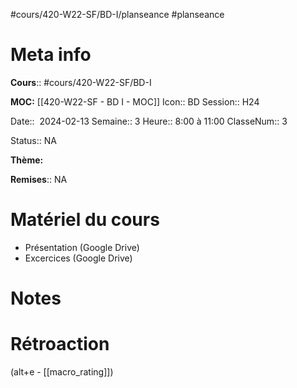 #cours/420-W22-SF/BD-I/planseance #planseance
# Meta info
**Cours**::  #cours/420-W22-SF/BD-I

**MOC:** [[420-W22-SF - BD I - MOC]]
Icon::  <span class="chip cours-1">BD</span>
Session:: H24

Date::  2024-02-13
Semaine:: 3
Heure:: 8:00 à 11:00
ClasseNum:: 3

Status:: <span class="chip na">NA</span>

**Thème:**

**Remises**:: <span class="chip na">NA</span>

# Matériel du cours
* Présentation (Google Drive)
* Excercices (Google Drive)

# Notes

# Rétroaction
(alt+e - [[macro_rating]])